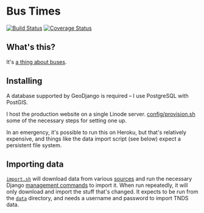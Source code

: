 # Bus Times

[![Build Status](https://travis-ci.org/jclgoodwin/bustimes.org.uk.svg?branch=master)](https://travis-ci.org/jclgoodwin/bustimes.org.uk)
[![Coverage Status](https://coveralls.io/repos/github/jclgoodwin/bustimes.org.uk/badge.svg?branch=master)](https://coveralls.io/github/jclgoodwin/bustimes.org.uk?branch=master)

## What's this?

It's [a thing about buses](https://bustimes.org.uk/).

## Installing

A database supported by GeoDjango is required – I use PostgreSQL with PostGIS.

I host the production website on a single Linode server. [config/provision.sh](config/provision.sh) some of the necessary steps for setting one up.

In an emergency, it's possible to run this on Heroku, but that's relatively expensive, and things like the data import script (see below) expect a persistent file system.

## Importing data

[`import.sh`](data/import.sh) will download data from various [sources](https://bustimes.org.uk/data) and run the necessary Django [management commands](busstops/management/commands) to import it.
When run repeatedly, it will only download and import the stuff that's changed.
It expects to be run from the [`data`](data) directory, and needs a username and password to import TNDS data.
